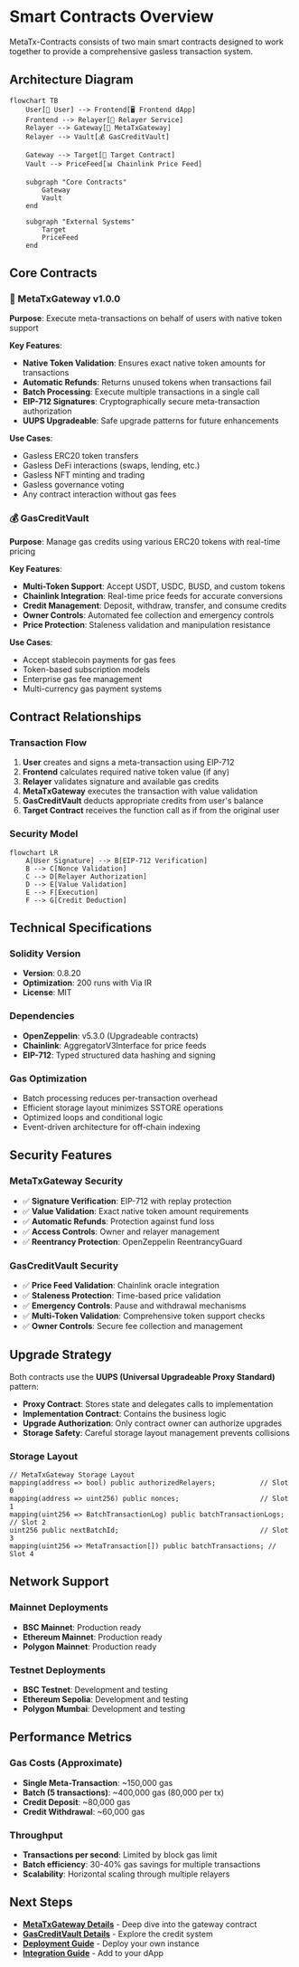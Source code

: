 # Smart Contracts Overview

MetaTx-Contracts consists of two main smart contracts designed to work together to provide a comprehensive gasless transaction system.

## Architecture Diagram

```mermaid
flowchart TB
    User[👤 User] --> Frontend[🖥️ Frontend dApp]
    Frontend --> Relayer[🤖 Relayer Service]
    Relayer --> Gateway[🔄 MetaTxGateway]
    Relayer --> Vault[💰 GasCreditVault]
    
    Gateway --> Target[🎯 Target Contract]
    Vault --> PriceFeed[📊 Chainlink Price Feed]
    
    subgraph "Core Contracts"
        Gateway
        Vault
    end
    
    subgraph "External Systems"
        Target
        PriceFeed
    end
```

## Core Contracts

### 🔄 MetaTxGateway v1.0.0

**Purpose**: Execute meta-transactions on behalf of users with native token support

**Key Features**:
- **Native Token Validation**: Ensures exact native token amounts for transactions
- **Automatic Refunds**: Returns unused tokens when transactions fail
- **Batch Processing**: Execute multiple transactions in a single call
- **EIP-712 Signatures**: Cryptographically secure meta-transaction authorization
- **UUPS Upgradeable**: Safe upgrade patterns for future enhancements

**Use Cases**:
- Gasless ERC20 token transfers
- Gasless DeFi interactions (swaps, lending, etc.)
- Gasless NFT minting and trading
- Gasless governance voting
- Any contract interaction without gas fees

### 💰 GasCreditVault

**Purpose**: Manage gas credits using various ERC20 tokens with real-time pricing

**Key Features**:
- **Multi-Token Support**: Accept USDT, USDC, BUSD, and custom tokens
- **Chainlink Integration**: Real-time price feeds for accurate conversions
- **Credit Management**: Deposit, withdraw, transfer, and consume credits
- **Owner Controls**: Automated fee collection and emergency controls
- **Price Protection**: Staleness validation and manipulation resistance

**Use Cases**:
- Accept stablecoin payments for gas fees
- Token-based subscription models
- Enterprise gas fee management
- Multi-currency gas payment systems

## Contract Relationships

### Transaction Flow

1. **User** creates and signs a meta-transaction using EIP-712
2. **Frontend** calculates required native token value (if any)
3. **Relayer** validates signature and available gas credits
4. **MetaTxGateway** executes the transaction with value validation
5. **GasCreditVault** deducts appropriate credits from user's balance
6. **Target Contract** receives the function call as if from the original user

### Security Model

```mermaid
flowchart LR
    A[User Signature] --> B[EIP-712 Verification]
    B --> C[Nonce Validation]
    C --> D[Relayer Authorization]
    D --> E[Value Validation]
    E --> F[Execution]
    F --> G[Credit Deduction]
```

## Technical Specifications

### Solidity Version
- **Version**: 0.8.20
- **Optimization**: 200 runs with Via IR
- **License**: MIT

### Dependencies
- **OpenZeppelin**: v5.3.0 (Upgradeable contracts)
- **Chainlink**: AggregatorV3Interface for price feeds
- **EIP-712**: Typed structured data hashing and signing

### Gas Optimization
- Batch processing reduces per-transaction overhead
- Efficient storage layout minimizes SSTORE operations
- Optimized loops and conditional logic
- Event-driven architecture for off-chain indexing

## Security Features

### MetaTxGateway Security
- ✅ **Signature Verification**: EIP-712 with replay protection
- ✅ **Value Validation**: Exact native token amount requirements
- ✅ **Automatic Refunds**: Protection against fund loss
- ✅ **Access Controls**: Owner and relayer management
- ✅ **Reentrancy Protection**: OpenZeppelin ReentrancyGuard

### GasCreditVault Security
- ✅ **Price Feed Validation**: Chainlink oracle integration
- ✅ **Staleness Protection**: Time-based price validation
- ✅ **Emergency Controls**: Pause and withdrawal mechanisms
- ✅ **Multi-Token Validation**: Comprehensive token support checks
- ✅ **Owner Controls**: Secure fee collection and management

## Upgrade Strategy

Both contracts use the **UUPS (Universal Upgradeable Proxy Standard)** pattern:

- **Proxy Contract**: Stores state and delegates calls to implementation
- **Implementation Contract**: Contains the business logic
- **Upgrade Authorization**: Only contract owner can authorize upgrades
- **Storage Safety**: Careful storage layout management prevents collisions

### Storage Layout

```solidity
// MetaTxGateway Storage Layout
mapping(address => bool) public authorizedRelayers;           // Slot 0
mapping(address => uint256) public nonces;                    // Slot 1
mapping(uint256 => BatchTransactionLog) public batchTransactionLogs; // Slot 2
uint256 public nextBatchId;                                   // Slot 3
mapping(uint256 => MetaTransaction[]) public batchTransactions; // Slot 4
```

## Network Support

### Mainnet Deployments
- **BSC Mainnet**: Production ready
- **Ethereum Mainnet**: Production ready
- **Polygon Mainnet**: Production ready

### Testnet Deployments
- **BSC Testnet**: Development and testing
- **Ethereum Sepolia**: Development and testing
- **Polygon Mumbai**: Development and testing

## Performance Metrics

### Gas Costs (Approximate)
- **Single Meta-Transaction**: ~150,000 gas
- **Batch (5 transactions)**: ~400,000 gas (80,000 per tx)
- **Credit Deposit**: ~80,000 gas
- **Credit Withdrawal**: ~60,000 gas

### Throughput
- **Transactions per second**: Limited by block gas limit
- **Batch efficiency**: 30-40% gas savings for multiple transactions
- **Scalability**: Horizontal scaling through multiple relayers

## Next Steps

- **[MetaTxGateway Details](metatxgateway.md)** - Deep dive into the gateway contract
- **[GasCreditVault Details](gascreditvault.md)** - Explore the credit system
- **[Deployment Guide](../deployment/deployment-guide.md)** - Deploy your own instance
- **[Integration Guide](../integration/frontend-integration.md)** - Add to your dApp
